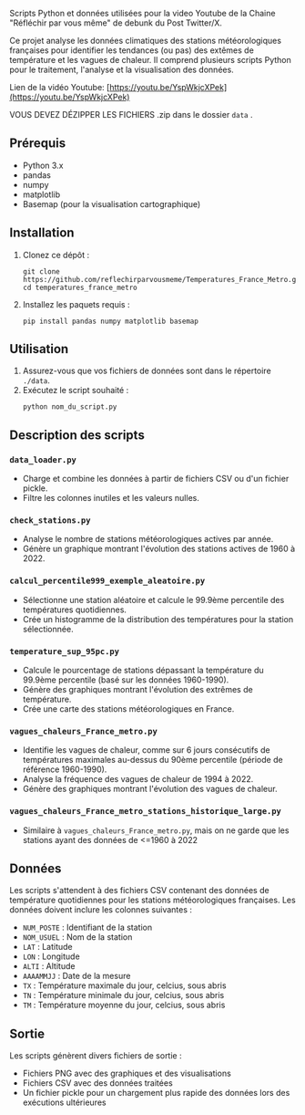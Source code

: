 
Scripts Python et données utilisées pour la video Youtube de la Chaine "Réfléchir par vous même" de debunk du Post Twitter/X.

Ce projet analyse les données climatiques des stations météorologiques françaises pour identifier les tendances (ou pas) des extêmes de température et les vagues de chaleur. Il comprend plusieurs scripts Python pour le traitement, l'analyse et la visualisation des données.

Lien de la vidéo Youtube: [https://youtu.be/YspWkjcXPek](https://youtu.be/YspWkjcXPek)

VOUS DEVEZ DÉZIPPER LES FICHIERS .zip dans le dossier `data` .

## Prérequis

- Python 3.x
- pandas
- numpy
- matplotlib
- Basemap (pour la visualisation cartographique)

## Installation

1. Clonez ce dépôt :
   ```
   git clone https://github.com/reflechirparvousmeme/Temperatures_France_Metro.git
   cd temperatures_france_metro
   ```

2. Installez les paquets requis :
   ```
   pip install pandas numpy matplotlib basemap
   ```

## Utilisation

1. Assurez-vous que vos fichiers de données sont dans le répertoire `./data`.
2. Exécutez le script souhaité :
   ```
   python nom_du_script.py
   ```

## Description des scripts

### `data_loader.py`
- Charge et combine les données à partir de fichiers CSV ou d'un fichier pickle.
- Filtre les colonnes inutiles et les valeurs nulles.

### `check_stations.py`
- Analyse le nombre de stations météorologiques actives par année.
- Génère un graphique montrant l'évolution des stations actives de 1960 à 2022.

### `calcul_percentile999_exemple_aleatoire.py`
- Sélectionne une station aléatoire et calcule le 99.9ème percentile des températures quotidiennes.
- Crée un histogramme de la distribution des températures pour la station sélectionnée.

### `temperature_sup_95pc.py`
- Calcule le pourcentage de stations dépassant la température du 99.9ème percentile (basé sur les données 1960-1990).
- Génère des graphiques montrant l'évolution des extrêmes de température.
- Crée une carte des stations météorologiques en France.

### `vagues_chaleurs_France_metro.py`
- Identifie les vagues de chaleur, comme sur 6 jours consécutifs de températures maximales au-dessus du 90ème percentile (période de référence 1960-1990).
- Analyse la fréquence des vagues de chaleur de 1994 à 2022.
- Génère des graphiques montrant l'évolution des vagues de chaleur.

### `vagues_chaleurs_France_metro_stations_historique_large.py`
- Similaire à `vagues_chaleurs_France_metro.py`, mais on ne garde que les stations ayant des données de <=1960 à 2022

## Données

Les scripts s'attendent à des fichiers CSV contenant des données de température quotidiennes pour les stations météorologiques françaises. Les données doivent inclure les colonnes suivantes :

- `NUM_POSTE` : Identifiant de la station
- `NOM_USUEL` : Nom de la station
- `LAT` : Latitude
- `LON` : Longitude
- `ALTI` : Altitude
- `AAAAMMJJ` : Date de la mesure
- `TX` : Température maximale du jour, celcius, sous abris
- `TN` : Température minimale du jour, celcius, sous abris
- `TM` : Température moyenne du jour, celcius, sous abris

## Sortie

Les scripts génèrent divers fichiers de sortie :

- Fichiers PNG avec des graphiques et des visualisations
- Fichiers CSV avec des données traitées
- Un fichier pickle pour un chargement plus rapide des données lors des exécutions ultérieures
